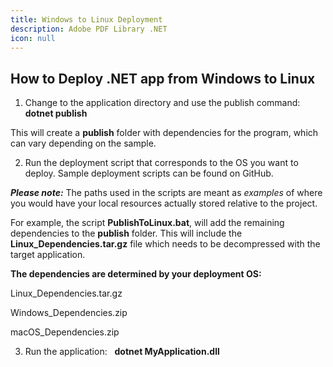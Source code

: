 ```yaml
---
title: Windows to Linux Deployment
description: Adobe PDF Library .NET
icon: null
---
```


## How to Deploy .NET app from Windows to Linux  

1. Change to the application directory and use the publish command:    **dotnet publish** 

This will create a **publish** folder with dependencies for the program, which can vary depending on the sample.  

2. Run the deployment script that corresponds to the OS you want to deploy. Sample deployment scripts can be found on GitHub.  

_**Please note:**_ The paths used in the scripts are meant as _examples_ of where you would have your local resources actually stored relative to the project. 

For example, the script **PublishToLinux.bat**, will add the remaining dependencies to the **publish** folder. This will include the **Linux\_Dependencies.tar.gz** file which needs to be decompressed with the target application. 

**The dependencies are determined by your deployment OS:** 

Linux\_Dependencies.tar.gz 

Windows\_Dependencies.zip 

macOS\_Dependencies.zip 

3. Run the application:   **dotnet MyApplication.dll**
